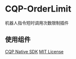 # CQP-OrderLimit
机器人指令短时调用次数限制插件

## 使用组件
[CQP Native SDK](https://github.com/Jie2GG/Native.Cqp.Csharp) [MIT License](https://github.com/Jie2GG/Native.Cqp.Csharp/blob/Final/LICENSE)
